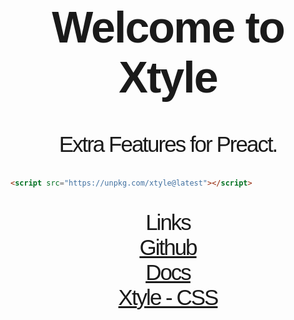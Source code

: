 <h1 style="font-size: 5em; letter-spacing: -2px; font-family: Georgia, sans-serif;" align="center">
   Welcome to <strong>Xtyle</strong>
</h1>

<p align="center" style="font-size: 2.5em; letter-spacing: -2px; font-family: Georgia, sans-serif;" >
    Extra Features for Preact.
</p>

```html
<script src="https://unpkg.com/xtyle@latest"></script>
```

<p align="center" style="font-size: 2.5em; letter-spacing: -2px; font-family: Georgia, sans-serif;" >
   Links 
   <br>
   <a href="https://github.com/hlop3z/xtyle" target="_blank">
   Github
   </a>
   <br>
   <a href="https://hlop3z.github.io/xtyle/" target="_blank">
   Docs
   </a>
   <br>
   <a href="https://github.com/hlop3z/xtyle-css" target="_blank">Xtyle - CSS</a>
</p>
